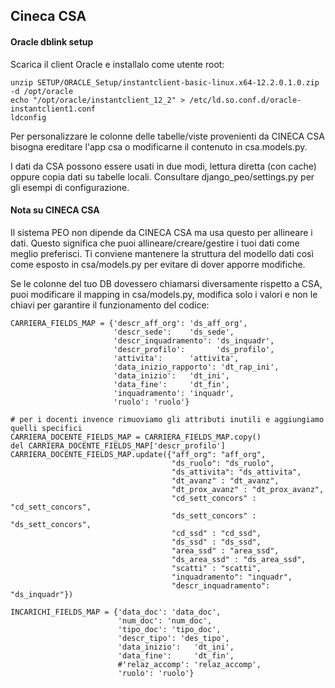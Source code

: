 Cineca CSA
----------

#### Oracle dblink setup
Scarica il client Oracle e installalo come utente root:
````
unzip SETUP/ORACLE_Setup/instantclient-basic-linux.x64-12.2.0.1.0.zip -d /opt/oracle
echo "/opt/oracle/instantclient_12_2" > /etc/ld.so.conf.d/oracle-instantclient1.conf
ldconfig

````
Per personalizzare le colonne delle tabelle/viste provenienti da CINECA CSA
bisogna ereditare l'app csa o modificarne il contenuto in csa.models.py.

I dati da CSA possono essere usati in due modi, lettura diretta (con cache)
oppure copia dati su tabelle locali. Consultare django_peo/settings.py
per gli esempi di configurazione.

#### Nota su CINECA CSA

Il sistema PEO non dipende da CINECA CSA ma usa questo per allineare i dati.
Questo significa che puoi allineare/creare/gestire i tuoi dati come meglio preferisci.
Ti conviene mantenere la struttura del modello dati così come esposto in csa/models.py
per evitare di dover apporre modifiche.

Se le colonne del tuo DB dovessero chiamarsi diversamente rispetto a CSA, puoi modificare il
mapping in csa/models.py, modifica solo i valori e non le chiavi per garantire il funzionamento del codice:

````
CARRIERA_FIELDS_MAP = {'descr_aff_org': 'ds_aff_org',
                       'descr_sede':    'ds_sede',
                       'descr_inquadramento': 'ds_inquadr',
                       'descr_profilo':       'ds_profilo',
                       'attivita':      'attivita',
                       'data_inizio_rapporto': 'dt_rap_ini',
                       'data_inizio':   'dt_ini',
                       'data_fine':     'dt_fin',
                       'inquadramento': 'inquadr',
                       'ruolo': 'ruolo'}

# per i docenti invence rimuoviamo gli attributi inutili e aggiungiamo quelli specifici
CARRIERA_DOCENTE_FIELDS_MAP = CARRIERA_FIELDS_MAP.copy()
del CARRIERA_DOCENTE_FIELDS_MAP['descr_profilo']
CARRIERA_DOCENTE_FIELDS_MAP.update({"aff_org": "aff_org",
                                    "ds_ruolo": "ds_ruolo",
                                    "ds_attivita": "ds_attivita",
                                    "dt_avanz" : "dt_avanz",
                                    "dt_prox_avanz" : "dt_prox_avanz",
                                    "cd_sett_concors" : "cd_sett_concors",
                                    "ds_sett_concors" : "ds_sett_concors",
                                    "cd_ssd" : "cd_ssd",
                                    "ds_ssd" : "ds_ssd",
                                    "area_ssd" : "area_ssd",
                                    "ds_area_ssd" : "ds_area_ssd",
                                    "scatti" : "scatti",
                                    "inquadramento": "inquadr",
                                    "descr_inquadramento": "ds_inquadr"})

INCARICHI_FIELDS_MAP = {'data_doc': 'data_doc',
                        'num_doc': 'num_doc',
                        'tipo_doc': 'tipo_doc',
                        'descr_tipo': 'des_tipo',
                        'data_inizio':   'dt_ini',
                        'data_fine':     'dt_fin',
                        #'relaz_accomp': 'relaz_accomp',
                        'ruolo': 'ruolo'}
````
